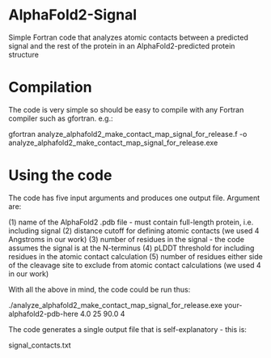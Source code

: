 # AlphaFold2-Signal
Simple Fortran code that analyzes atomic contacts between a predicted signal and the rest of the protein in an AlphaFold2-predicted protein structure

# Compilation
The code is very simple so should be easy to compile with any Fortran compiler such as gfortran. e.g.:

gfortran analyze_alphafold2_make_contact_map_signal_for_release.f -o analyze_alphafold2_make_contact_map_signal_for_release.exe

# Using the code

The code has five input arguments and produces one output file. Argument are:

(1) name of the AlphaFold2 .pdb file - must contain full-length protein, i.e. including signal
(2) distance cutoff for defining atomic contacts (we used 4 Angstroms in our work)
(3) number of residues in the signal - the code assumes the signal is at the N-terminus
(4) pLDDT threshold for including residues in the atomic contact calculation
(5) number of residues either side of the cleavage site to exclude from atomic contact calculations (we used 4 in our work)

With all the above in mind, the code could be run thus:

./analyze_alphafold2_make_contact_map_signal_for_release.exe your-alphafold2-pdb-here 4.0 25 90.0 4

The code generates a single output file that is self-explanatory - this is:

signal_contacts.txt
